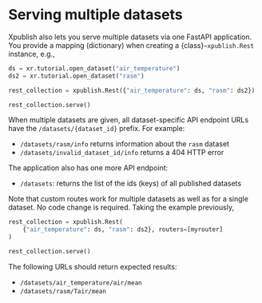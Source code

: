 # Serving multiple datasets

Xpublish also lets you serve multiple datasets via one FastAPI application. You
provide a mapping (dictionary) when creating a
{class}`~xpublish.Rest` instance, e.g.,

```python
ds = xr.tutorial.open_dataset("air_temperature")
ds2 = xr.tutorial.open_dataset("rasm")

rest_collection = xpublish.Rest({"air_temperature": ds, "rasm": ds2})

rest_collection.serve()
```

When multiple datasets are given, all dataset-specific API endpoint URLs have
the `/datasets/{dataset_id}` prefix. For example:

- `/datasets/rasm/info` returns information about the `rasm` dataset
- `/datasets/invalid_dataset_id/info` returns a 404 HTTP error

The application also has one more API endpoint:

- `/datasets`: returns the list of the ids (keys) of all published datasets

Note that custom routes work for multiple datasets as well as for a single
dataset. No code change is required. Taking the example previously,

```python
rest_collection = xpublish.Rest(
    {"air_temperature": ds, "rasm": ds2}, routers=[myrouter]
)

rest_collection.serve()
```

The following URLs should return expected results:

- `/datasets/air_temperature/air/mean`
- `/datasets/rasm/Tair/mean`
